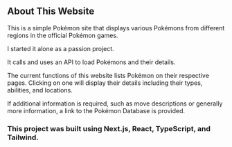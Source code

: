 ## About This Website

This is a simple Pokémon site that displays various Pokémons from different regions in the official Pokémon games.

I started it alone as a passion project.

It calls and uses an API to load Pokémons and their details.

The current functions of this website lists Pokémon on their respective pages. Clicking on one will display their details including their types, abilities, and locations.

If additional information is required, such as move descriptions or generally more information, a link to the Pokémon Database is provided.

### This project was built using Next.js, React, TypeScript, and Tailwind.
